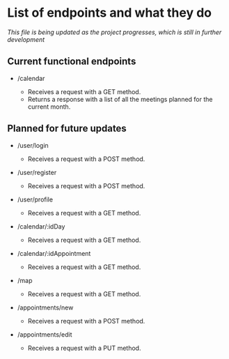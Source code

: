 # List of endpoints and what they do

_This file is being updated as the project progresses, which is still in further development_

## Current functional endpoints

- /calendar

  - Receives a request with a GET method.
  - Returns a response with a list of all the meetings planned for the current month.

## Planned for future updates

- /user/login

  - Receives a request with a POST method.

- /user/register

  - Receives a request with a POST method.

- /user/profile

  - Receives a request with a GET method.

- /calendar/:idDay

  - Receives a request with a GET method.

- /calendar/:idAppointment

  - Receives a request with a GET method.

- /map

  - Receives a request with a GET method.

- /appointments/new

  - Receives a request with a POST method.

- /appointments/edit

  - Receives a request with a PUT method.
